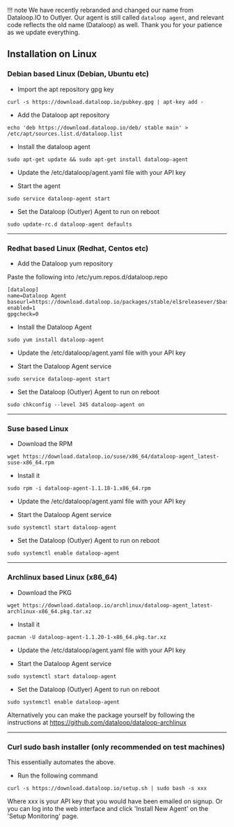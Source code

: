 !!! note
    We have recently rebranded and changed our name from Dataloop.IO to Outlyer. Our agent is still called `dataloop agent`, and relevant code reflects the old name (Dataloop) as well. Thank you for your patience as we update everything.

## Installation on Linux

### Debian based Linux (Debian, Ubuntu etc)

* Import the apt repository gpg key
  
```
curl -s https://download.dataloop.io/pubkey.gpg | apt-key add -
```
  
* Add the Dataloop apt repository

```
echo 'deb https://download.dataloop.io/deb/ stable main' > /etc/apt/sources.list.d/dataloop.list
```

* Install the dataloop agent

```
sudo apt-get update && sudo apt-get install dataloop-agent
```

* Update the /etc/dataloop/agent.yaml file with your API key

* Start the agent

```
sudo service dataloop-agent start
```

* Set the Dataloop (Outlyer) Agent to run on reboot

```
sudo update-rc.d dataloop-agent defaults
```

- - -
 

### Redhat based Linux (Redhat, Centos etc)

* Add the Dataloop yum repository

Paste the following into /etc/yum.repos.d/dataloop.repo

```
[dataloop]
name=Dataloop Agent
baseurl=https://download.dataloop.io/packages/stable/el$releasever/$basearch/
enabled=1
gpgcheck=0
```

* Install the Dataloop Agent

```
sudo yum install dataloop-agent
```

* Update the /etc/dataloop/agent.yaml file with your API key

* Start the Dataloop Agent service

```
sudo service dataloop-agent start
```

* Set the Dataloop (Outlyer) Agent to run on reboot

```
sudo chkconfig --level 345 dataloop-agent on
```

- - -

### Suse based Linux

* Download the RPM

```
wget https://download.dataloop.io/suse/x86_64/dataloop-agent_latest-suse-x86_64.rpm
```

* Install it

```
sudo rpm -i dataloop-agent-1.1.18-1.x86_64.rpm
```

* Update the /etc/dataloop/agent.yaml file with your API key

* Start the Dataloop Agent service

```
sudo systemctl start dataloop-agent
```

* Set the Dataloop (Outlyer) Agent to run on reboot

```
sudo systemctl enable dataloop-agent
```

- - - 

### Archlinux based Linux (x86_64)


* Download the PKG

```
wget https://download.dataloop.io/archlinux/dataloop-agent_latest-archlinux-x86_64.pkg.tar.xz
```

* Install it

```
pacman -U dataloop-agent-1.1.20-1-x86_64.pkg.tar.xz
```

* Update the /etc/dataloop/agent.yaml file with your API key

* Start the Dataloop Agent service

```
sudo systemctl start dataloop-agent
```

* Set the Dataloop (Outlyer) Agent to run on reboot

```
sudo systemctl enable dataloop-agent
```

Alternatively you can make the package yourself by following the instructions at https://github.com/dataloop/dataloop-archlinux

 
- - - 

### Curl sudo bash installer (only recommended on test machines)

This essentially automates the above.

* Run the following command 

```
curl -s https://download.dataloop.io/setup.sh | sudo bash -s xxx
```

Where xxx is your API key that you would have been emailed on signup. Or you can log into the web interface and click 'Install New Agent' on the 'Setup Monitoring' page.
